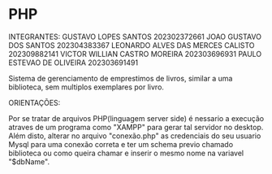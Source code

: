 # PHP
INTEGRANTES:
GUSTAVO LOPES SANTOS 202302372661
JOAO GUSTAVO DOS SANTOS 202304383367
LEONARDO ALVES DAS MERCES CALISTO 202309882141
VICTOR WILLIAN CASTRO MOREIRA 202303696931
PAULO ESTEVAO DE OLIVEIRA 202303691491


Sistema de gerenciamento de emprestimos de livros, similar a uma biblioteca, sem multiplos exemplares por livro.



ORIENTAÇÕES:

Por se tratar de arquivos PHP(linguagem server side) é nessario a execução atraves de um programa como "XAMPP" para gerar tal servidor no desktop.
Além disto, alterar no arquivo "conexão.php" as credenciais do seu usuario Mysql para uma conexão correta e ter um schema previo chamado biblioteca ou como queira chamar e inserir o mesmo nome na variavel "$dbName".

